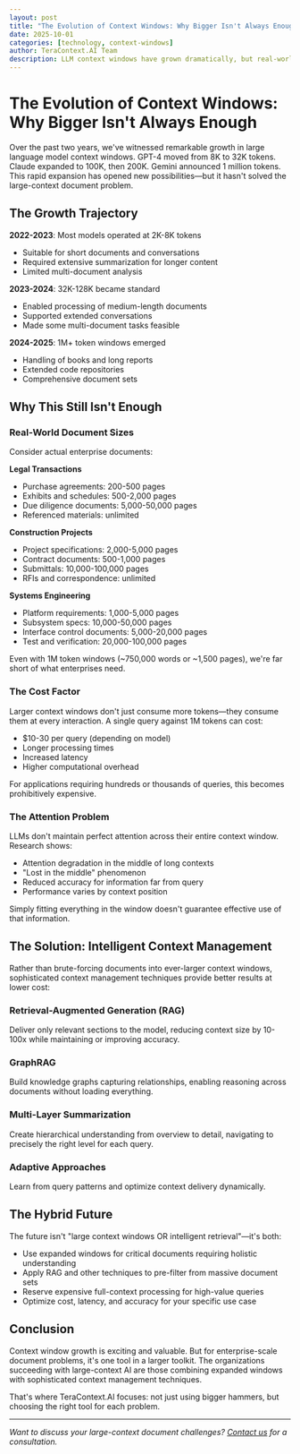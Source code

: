 ```yaml
---
layout: post
title: "The Evolution of Context Windows: Why Bigger Isn't Always Enough"
date: 2025-10-01
categories: [technology, context-windows]
author: TeraContext.AI Team
description: LLM context windows have grown dramatically, but real-world documents still exceed these limits. Here's why and what to do about it.
---
```


# The Evolution of Context Windows: Why Bigger Isn't Always Enough

Over the past two years, we've witnessed remarkable growth in large language model context windows. GPT-4 moved from 8K to 32K tokens. Claude expanded to 100K, then 200K. Gemini announced 1 million tokens. This rapid expansion has opened new possibilities—but it hasn't solved the large-context document problem.

## The Growth Trajectory

**2022-2023**: Most models operated at 2K-8K tokens
- Suitable for short documents and conversations
- Required extensive summarization for longer content
- Limited multi-document analysis

**2023-2024**: 32K-128K became standard
- Enabled processing of medium-length documents
- Supported extended conversations
- Made some multi-document tasks feasible

**2024-2025**: 1M+ token windows emerged
- Handling of books and long reports
- Extended code repositories
- Comprehensive document sets

## Why This Still Isn't Enough

### Real-World Document Sizes

Consider actual enterprise documents:

**Legal Transactions**
- Purchase agreements: 200-500 pages
- Exhibits and schedules: 500-2,000 pages
- Due diligence documents: 5,000-50,000 pages
- Referenced materials: unlimited

**Construction Projects**
- Project specifications: 2,000-5,000 pages
- Contract documents: 500-1,000 pages
- Submittals: 10,000-100,000 pages
- RFIs and correspondence: unlimited

**Systems Engineering**
- Platform requirements: 1,000-5,000 pages
- Subsystem specs: 10,000-50,000 pages
- Interface control documents: 5,000-20,000 pages
- Test and verification: 20,000-100,000 pages

Even with 1M token windows (~750,000 words or ~1,500 pages), we're far short of what enterprises need.

### The Cost Factor

Larger context windows don't just consume more tokens—they consume them at every interaction. A single query against 1M tokens can cost:
- $10-30 per query (depending on model)
- Longer processing times
- Increased latency
- Higher computational overhead

For applications requiring hundreds or thousands of queries, this becomes prohibitively expensive.

### The Attention Problem

LLMs don't maintain perfect attention across their entire context window. Research shows:
- Attention degradation in the middle of long contexts
- "Lost in the middle" phenomenon
- Reduced accuracy for information far from query
- Performance varies by context position

Simply fitting everything in the window doesn't guarantee effective use of that information.

## The Solution: Intelligent Context Management

Rather than brute-forcing documents into ever-larger context windows, sophisticated context management techniques provide better results at lower cost:

### Retrieval-Augmented Generation (RAG)
Deliver only relevant sections to the model, reducing context size by 10-100x while maintaining or improving accuracy.

### GraphRAG
Build knowledge graphs capturing relationships, enabling reasoning across documents without loading everything.

### Multi-Layer Summarization
Create hierarchical understanding from overview to detail, navigating to precisely the right level for each query.

### Adaptive Approaches
Learn from query patterns and optimize context delivery dynamically.

## The Hybrid Future

The future isn't "large context windows OR intelligent retrieval"—it's both:

- Use expanded windows for critical documents requiring holistic understanding
- Apply RAG and other techniques to pre-filter from massive document sets
- Reserve expensive full-context processing for high-value queries
- Optimize cost, latency, and accuracy for your specific use case

## Conclusion

Context window growth is exciting and valuable. But for enterprise-scale document problems, it's one tool in a larger toolkit. The organizations succeeding with large-context AI are those combining expanded windows with sophisticated context management techniques.

That's where TeraContext.AI focuses: not just using bigger hammers, but choosing the right tool for each problem.

---

*Want to discuss your large-context document challenges? [Contact us](/contact) for a consultation.*
